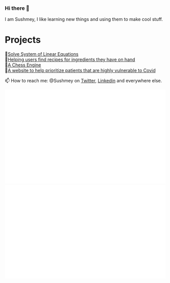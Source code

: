 ### Hi there 👋
I am Sushmey, I like learning new things and using them to make cool stuff.

# Projects
🔰[Solve System of Linear Equations](https://github.com/Sushmey/Iterative-Gauss)<br>
🔰[Helping users find recipes for ingredients they have on hand](https://github.com/sushmey/RecipeByIngredients)<br>
🔰[A Chess Engine](https://github.com/sushmey/Greatest-Chess-Engine)<br>
🔰[A website to help prioritize patients that are highly vulnerable to Covid](https://github.com/Sushmey/CovidQ)

📫 How to reach me: @Sushmey on [Twitter](https://twitter.com/sushmey), [Linkedin](https://www.linkedin.com/in/sushmey/) and everywhere else.

![](https://github.com/sushmey/GitHub_Visualization_Fork/blob/master/generated/overview.svg)
![](https://github.com/sushmey/GitHub_Visualization_Fork/blob/master/generated/languages.svg)
<!--
**Sushmey/Sushmey** is a ✨ _special_ ✨ repository because its `README.md` (this file) appears on your GitHub profile.

Here are some ideas to get you started:

- 🔭 I’m currently working on ...
- 🌱 I’m currently learning ...
- 👯 I’m looking to collaborate on ...
- 🤔 I’m looking for help with ...
- 💬 Ask me about ...
- 📫 How to reach me: ...
- 😄 Pronouns: ...
- ⚡ Fun fact: ...
-->
